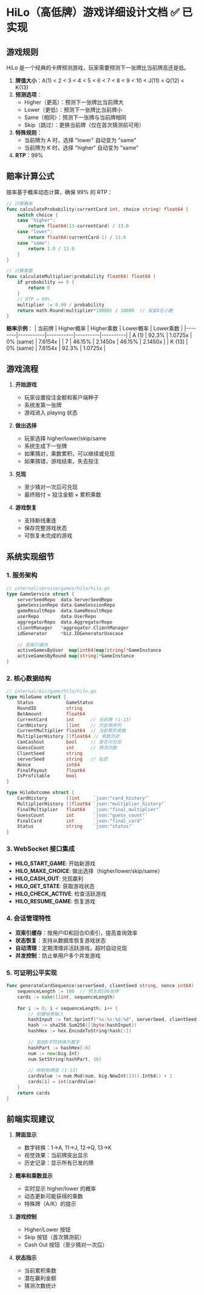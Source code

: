 # HiLo（高低牌）游戏详细设计文档 ✅ 已实现

## 游戏规则

HiLo 是一个经典的卡牌预测游戏，玩家需要预测下一张牌比当前牌高还是低。

1. **牌值大小**：A(1) < 2 < 3 < 4 < 5 < 6 < 7 < 8 < 9 < 10 < J(11) < Q(12) < K(13)
2. **预测选项**：
   - Higher（更高）：预测下一张牌比当前牌大
   - Lower（更低）：预测下一张牌比当前牌小
   - Same（相同）：预测下一张牌与当前牌相同
   - Skip（跳过）：更换当前牌（仅在首次猜测前可用）
3. **特殊规则**：
   - 当前牌为 A 时，选择 "lower" 自动变为 "same"
   - 当前牌为 K 时，选择 "higher" 自动变为 "same"
4. **RTP**：99%

## 赔率计算公式

赔率基于概率动态计算，确保 99% 的 RTP：

```go
// 计算概率
func calculateProbability(currentCard int, choice string) float64 {
    switch choice {
    case "higher":
        return float64(13-currentCard) / 13.0
    case "lower":
        return float64(currentCard-1) / 13.0
    case "same":
        return 1.0 / 13.0
    }
}

// 计算乘数
func calculateMultiplier(probability float64) float64 {
    if probability == 0 {
        return 0
    }
    // RTP = 99%
    multiplier := 0.99 / probability
    return math.Round(multiplier*10000) / 10000  // 保留4位小数
}
```

**赔率示例**：
| 当前牌 | Higher概率 | Higher乘数 | Lower概率 | Lower乘数 |
|--------|-----------|-----------|----------|----------|
| A (1)  | 92.3%     | 1.0725x   | 0% (same) | 7.6154x  |
| 7      | 46.15%    | 2.1450x   | 46.15%   | 2.1450x  |
| K (13) | 0% (same) | 7.6154x   | 92.3%    | 1.0725x  |

## 游戏流程

1. **开始游戏**
   - 玩家设置投注金额和客户端种子
   - 系统发第一张牌
   - 游戏进入 playing 状态

2. **做出选择**
   - 玩家选择 higher/lower/skip/same
   - 系统生成下一张牌
   - 如果猜对，乘数累积，可以继续或兑现
   - 如果猜错，游戏结束，失去投注

3. **兑现**
   - 至少猜对一次后可兑现
   - 最终赔付 = 投注金额 × 累积乘数

4. **游戏恢复**
   - 支持断线重连
   - 保存完整游戏状态
   - 可恢复未完成的游戏

## 系统实现细节

### 1. 服务架构
```go
// internal/service/games/hilo/hilo.go
type GameService struct {
    serverSeedRepo  data.ServerSeedRepo
    gameSessionRepo data.GameSessionRepo
    gameResultRepo  data.GameResultRepo
    userRepo        data.UserRepo
    aggregatorRepo  data.AggregatorRepo
    clientManager   *aggregator.ClientManager
    idGenerator     *biz.IDGeneratorUsecase
    
    // 双索引缓存
    activeGamesByUser  map[int64]map[string]*GameInstance
    activeGamesByRound map[string]*GameInstance
}
```

### 2. 核心数据结构
```go
// internal/biz/game/hilo/hilo.go
type HiloGame struct {
    Status            GameStatus
    RoundID           string
    BetAmount         float64
    CurrentCard       int      // 当前牌 (1-13)
    CardHistory       []int    // 历史牌序列
    CurrentMultiplier float64  // 当前累积乘数
    MultiplierHistory []float64 // 乘数历史
    CanCashout        bool     // 是否可兑现
    GuessCount        int      // 猜测次数
    ClientSeed        string
    serverSeed        string   // 私密
    Nonce             int64
    FinalPayout       float64
    IsProfitable      bool
}

type HiloOutcome struct {
    CardHistory       []int     `json:"card_history"`
    MultiplierHistory []float64 `json:"multiplier_history"`
    FinalMultiplier   float64   `json:"final_multiplier"`
    GuessCount        int       `json:"guess_count"`
    FinalCard         int       `json:"final_card"`
    Status            string    `json:"status"`
}
```

### 3. WebSocket 接口集成
- **HILO_START_GAME**: 开始新游戏
- **HILO_MAKE_CHOICE**: 做出选择（higher/lower/skip/same）
- **HILO_CASH_OUT**: 兑现赢利
- **HILO_GET_STATE**: 获取游戏状态
- **HILO_CHECK_ACTIVE**: 检查活跃游戏
- **HILO_RESUME_GAME**: 恢复游戏

### 4. 会话管理特性
- **双索引缓存**：按用户ID和回合ID索引，提高查询效率
- **状态恢复**：支持从数据库恢复游戏状态
- **自动清理**：定期清理非活跃游戏，超时自动兑现
- **并发控制**：防止单用户多个并发游戏

### 5. 可证明公平实现
```go
func generateCardSequence(serverSeed, clientSeed string, nonce int64) []int {
    sequenceLength := 100  // 预生成100张牌
    cards := make([]int, sequenceLength)
    
    for i := 0; i < sequenceLength; i++ {
        // 创建哈希输入
        hashInput := fmt.Sprintf("%s:%s:%d:%d", serverSeed, clientSeed, nonce, i)
        hash := sha256.Sum256([]byte(hashInput))
        hashHex := hex.EncodeToString(hash[:])
        
        // 取前8字符转换为数字
        hashPart := hashHex[:8]
        num := new(big.Int)
        num.SetString(hashPart, 16)
        
        // 映射到牌值 (1-13)
        cardValue := num.Mod(num, big.NewInt(13)).Int64() + 1
        cards[i] = int(cardValue)
    }
    return cards
}
```

## 前端实现建议

1. **牌面显示**
   - 数字转换：1→A, 11→J, 12→Q, 13→K
   - 视觉效果：当前牌突出显示
   - 历史记录：显示所有已发的牌

2. **概率和乘数显示**
   - 实时显示 higher/lower 的概率
   - 动态更新可能获得的乘数
   - 特殊牌（A/K）的提示

3. **游戏控制**
   - Higher/Lower 按钮
   - Skip 按钮（首次猜测前）
   - Cash Out 按钮（至少猜对一次后）

4. **状态指示**
   - 当前累积乘数
   - 潜在赢利金额
   - 猜测次数统计